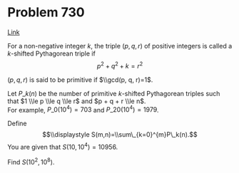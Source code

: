 # Problem 730

[Link](https://projecteuler.net/problem=730)

For a non-negative integer $k$, the triple $(p,q,r)$ of positive integers is called a $k$-shifted Pythagorean triple if $$p^2 + q^2 + k = r^2$$ 

$(p, q, r)$ is said to be primitive if $\\gcd(p, q, r)=1$. 

Let $P\_k(n)$ be the number of primitive $k$-shifted Pythagorean triples such that $1 \\le p \\le q \\le r$ and $p + q + r \\le n$.  
For example, $P\_0(10^4) = 703$ and $P\_{20}(10^4) = 1979$. 

Define $$\\displaystyle S(m,n)=\\sum\_{k=0}^{m}P\_k(n).$$ You are given that $S(10,10^4) = 10956$. 

Find $S(10^2,10^8)$.